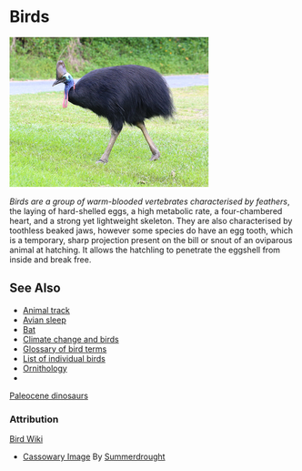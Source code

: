 # Birds

![Cassowary](cassowary.jpg)

*Birds are a group of warm-blooded vertebrates characterised by feathers*, the laying of hard-shelled eggs, a high metabolic rate, a four-chambered heart, and a strong yet lightweight skeleton. They are also characterised by toothless beaked jaws, however some species do have an egg tooth, which is a temporary, sharp projection present on the bill or snout of an oviparous animal at hatching. It allows the hatchling to penetrate the eggshell from inside and break free.

## See Also

 - [Animal track](https://en.wikipedia.org/wiki/Animal_track)
 - [Avian sleep](https://en.wikipedia.org/wiki/Avian_sleep)
 - [Bat](https://en.wikipedia.org/wiki/Bat)
 - [Climate change and birds](https://en.wikipedia.org/wiki/Climate_change_and_birds)
 - [Glossary of bird terms](https://en.wikipedia.org/wiki/Glossary_of_bird_terms)
 - [List of individual birds](https://en.wikipedia.org/wiki/List_of_individual_birds)
 - [Ornithology](https://en.wikipedia.org/wiki/Ornithology)
 - 
 
[Paleocene dinosaurs](https://en.wikipedia.org/wiki/Dinosaur#Possible_Paleocene_survivors)

### Attribution
[Bird Wiki](https://en.wikipedia.org/wiki/Bird)
 - [Cassowary Image](https://en.wikipedia.org/wiki/Cassowary#/media/File:Southern_Cassowary_7071.jpg) By [Summerdrought](https://commons.wikimedia.org/wiki/User:Summerdrought)